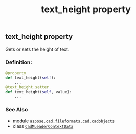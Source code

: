 ﻿---
title: text_height property
second_title: Aspose.CAD for Python via .NET API References
description: 
type: docs
weight: 690
url: /python-net/aspose.cad.fileformats.cad.cadobjects/cadmleadercontextdata/text_height/
is_root: false
---

## text_height property


Gets or sets the height of text.
### Definition:
```python
@property
def text_height(self):
    ...
@text_height.setter
def text_height(self, value):
    ...
```

### See Also
* module [`aspose.cad.fileformats.cad.cadobjects`](../../)
* class [`CadMLeaderContextData`](/cad/python-net/aspose.cad.fileformats.cad.cadobjects/cadmleadercontextdata)
